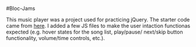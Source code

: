#Bloc-Jams

This music player was a project used for practicing jQuery. The starter code came from 
[here](https://github.com/Bloc/bloc-jams-jquery-starter). I added a few JS files to make
the user intaction functionas expected (e.g. hover states for the song list, play/pause/
next/skip button functionality, volume/time controls, etc.).
